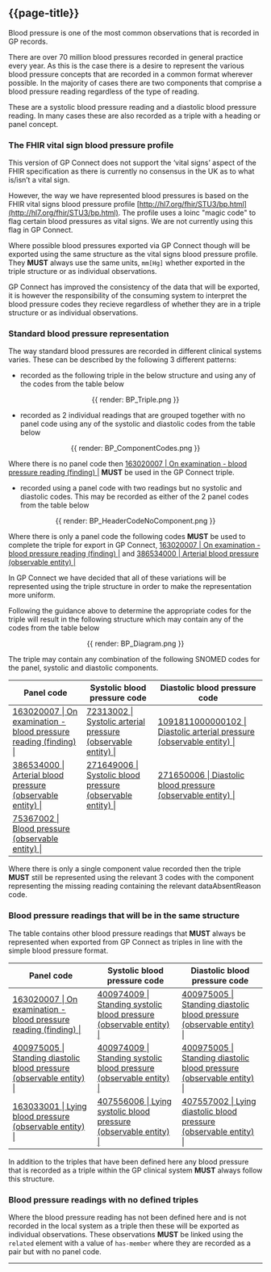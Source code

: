 ## {{page-title}}

Blood pressure is one of the most common observations that is recorded in GP records. 

There are over 70 million blood pressures recorded in general practice every year. As this is the case there is a desire to represent the various blood pressure concepts that are recorded in a common format wherever possible. In the majority of cases there are two components that comprise a blood pressure reading regardless of the type of reading. 

These are a systolic blood pressure reading and a diastolic blood pressure reading. In many cases these are also recorded as a triple with a heading or panel concept.


### The FHIR vital sign blood pressure profile

This version of GP Connect does not support the ‘vital signs’ aspect of the FHIR specification as there is currently no consensus in the UK as to what is/isn’t a vital sign.

However, the way we have represented blood pressures is based on the FHIR vital signs blood pressure profile [http://hl7.org/fhir/STU3/bp.html](http://hl7.org/fhir/STU3/bp.html). The profile uses a loinc "magic code" to flag certain blood pressures as vital signs. We are not currently using this flag in GP Connect.

Where possible blood pressures exported via GP Connect though will be exported using the same structure as the vital signs blood pressure profile. They **MUST** always use the same units, `mm[Hg]` whether exported in the triple structure or as individual observations.

GP Connect has improved the consistency of the data that will be exported, it is however the responsibility of the consuming system to interpret the blood pressure codes they recieve regardless of whether they are in a triple structure or as individual observations.

### Standard blood pressure representation
The way standard blood pressures are recorded in different clinical systems varies. These can be described by the following 3 different patterns:

- recorded as the following triple in the below structure and using any of the codes from the table below

<div align="center">
{{ render: BP_Triple.png }}
</div>

- recorded as 2 individual readings that are grouped together with no panel code using any of the systolic and diastolic codes from the table below

<div align="center">
{{ render: BP_ComponentCodes.png }}
</div>


Where there is no panel code then [163020007 | On examination - blood pressure reading (finding) |](https://termbrowser.nhs.uk/?perspective=full&conceptId1=163020007) **MUST** be used in the GP Connect triple.

- recorded using a panel code with two readings but no systolic and diastolic codes. This may be recorded as either of the 2 panel codes from the table below

<div align="center">
{{ render: BP_HeaderCodeNoComponent.png }}
</div>

Where there is only a panel code the following codes **MUST** be used to complete the triple for export in GP Connect, [163020007 | On examination - blood pressure reading (finding) |](https://termbrowser.nhs.uk/?perspective=full&conceptId1=163020007) and [386534000 | Arterial blood pressure (observable entity) |](https://termbrowser.nhs.uk/?perspective=full&conceptId1=386534000)

In GP Connect we have decided that all of these variations will be represented using the triple structure in order to make the representation more uniform.

Following the guidance above to determine the appropriate codes for the triple will result in the following structure which may contain any of the codes from the table below

<div align="center">
{{ render: BP_Diagram.png }}
</div>

The triple may contain any combination of the following SNOMED codes for the panel, systolic and diastolic components.

<table class="nhsd-!t-margin-bottom-6">
    <thead>
        <tr>
            <th data-no-sort>Panel code</th>
            <th data-no-sort>Systolic blood pressure code</th>
            <th data-no-sort>Diastolic blood pressure code</th>
        </tr>
    </thead>
    <tbody>
        <tr>
            <td><a href="https://termbrowser.nhs.uk/?perspective=full&conceptId1=163020007">163020007 | On examination - blood pressure reading (finding) |</a></td>
            <td><a href="https://termbrowser.nhs.uk/?perspective=full&conceptId1=72313002">72313002 | Systolic arterial pressure (observable entity) |</a></td>
            <td><a href="https://termbrowser.nhs.uk/?perspective=full&conceptId1=1091811000000102">1091811000000102 | Diastolic arterial pressure (observable entity) |</a></td>
        </tr>
        <tr>
            <td><a href="https://termbrowser.nhs.uk/?perspective=full&conceptId1=386534000">386534000 | Arterial blood pressure (observable entity) |</a></td>
            <td><a href="https://termbrowser.nhs.uk/?perspective=full&conceptId1=271649006">271649006 | Systolic blood pressure (observable entity) |</a></td>
            <td><a href="https://termbrowser.nhs.uk/?perspective=full&conceptId1=271650006">271650006 | Diastolic blood pressure (observable entity) |</a></td>
        </tr>
        <tr>
            <td><a href="https://termbrowser.nhs.uk/?perspective=full&conceptId1=75367002">75367002 | Blood pressure (observable entity) |</a></td>
            <td><a href=""></a></td>
            <td><a href=""></a></td>
        </tr>
    </tbody>
</table>

Where there is only a single component value recorded then the triple **MUST** still be represented using the relevant 3 codes with the component representing the missing reading containing the relevant dataAbsentReason code.

### Blood pressure readings that will be in the same structure

The table contains other blood pressure readings that **MUST** always be represented when exported from GP Connect as triples in line with the simple blood pressure format.

<table class="nhsd-!t-margin-bottom-6">
    <thead>
        <tr>
            <th data-no-sort>Panel code</th>
            <th data-no-sort>Systolic blood pressure code</th>
            <th data-no-sort>Diastolic blood pressure code</th>
        </tr>
    </thead>
    <tbody>
        <tr>
            <td><a href="https://termbrowser.nhs.uk/?perspective=full&conceptId1=163020007">163020007 | On examination - blood pressure reading (finding) |</a></td>
            <td><a href="https://termbrowser.nhs.uk/?perspective=full&conceptId1=400974009">400974009 | Standing systolic blood pressure (observable entity) |</a></td>
            <td><a href="https://termbrowser.nhs.uk/?perspective=full&conceptId1=400975005">400975005 | Standing diastolic blood pressure (observable entity) |</a></td>
        </tr>
        <tr>
            <td><a href="https://termbrowser.nhs.uk/?perspective=full&conceptId1=400975005">400975005 | Standing diastolic blood pressure (observable entity) |</a></td>
            <td><a href=""><a href="https://termbrowser.nhs.uk/?perspective=full&conceptId1=400974009">400974009 | Standing systolic blood pressure (observable entity) |</a></a></td>
            <td><a href="https://termbrowser.nhs.uk/?perspective=full&conceptId1=400975005">400975005 | Standing diastolic blood pressure (observable entity) |</a></td>
        </tr>
        <tr>
            <td><a href="https://termbrowser.nhs.uk/?perspective=full&conceptId1=163033001">163033001 | Lying blood pressure (observable entity) |</a></td>
            <td><a href="https://termbrowser.nhs.uk/?perspective=full&conceptId1=407556006">407556006 | Lying systolic blood pressure (observable entity) |</a></td>
            <td><a href="https://termbrowser.nhs.uk/?perspective=full&conceptId1=407557002">407557002 | Lying diastolic blood pressure (observable entity) |</a></td>
        </tr>
    </tbody>
</table>

In addition to the triples that have been defined here any blood pressure that is recorded as a triple within the GP clinical system **MUST** always follow this structure.

### Blood pressure readings with no defined triples

Where the blood pressure reading has not been defined here and is not recorded in the local system as a triple then these will be exported as individual observations. These observations **MUST** be linked using the `related` element with a value of `has-member` where they are recorded as a pair but with no panel code.

---
